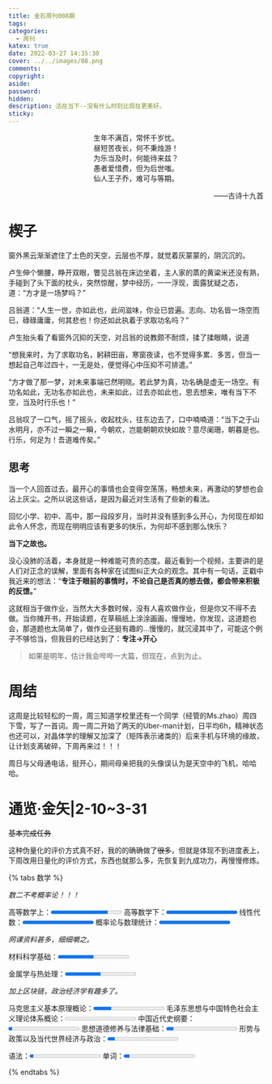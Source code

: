 ```yaml
---
title: 金石周刊008期
tags:
categories:
  - 周刊
katex: true
date: 2022-03-27 14:35:30
cover: ../../images/08.png
comments:
copyright:
aside:
password:
hidden:
description: 活在当下--没有什么时刻比现在更美好。
sticky:
---
```


 <center>生年不满百，常怀千岁忧。</center>
 <center> 昼短苦夜长，何不秉烛游！</center>
 <center>为乐当及时，何能待来兹？</center>
 <center>愚者爱惜费，但为后世嗤。</center>
 <center>仙人王子乔，难可与等期。</center>
 <p align="right">——古诗十九首</p>

# 楔子

窗外黑云渐渐遮住了土色的天空，云层也不厚，就觉着灰蒙蒙的，阴沉沉的。

卢生伸个懒腰，睁开双眼，瞥见吕翁在床边坐着，主人家的蒸的黄粱米还没有熟，手碰到了头下面的枕头，突然惊醒，梦中经历，一一浮现，面露犹疑之态，道：“方才是一场梦吗？”

吕翁道：“人生一世，亦如此也，此间滋味，你业已尝遍。志向、功名皆一场空而已，碌碌庸庸，何其悲也！你还如此执着于求取功名吗？”

卢生抬头看了看窗外沉抑的天空，对吕翁的说教颇不耐烦，揉了揉眼睛，说道

“想我来时，为了求取功名，躬耕田亩，寒窗夜读，也不觉得多累、多苦，但当一想起自己年过四十，一无是处，便觉得心中压抑不可排遣。”

“方才做了那一梦，对未来事端已然明晓。若此梦为真，功名确是虚无一场空。有功名如此，无功名亦如此也，未来如此，过去亦如此也，思去想来，唯有当下不空，当及时行乐也！”

吕翁叹了一口气，摇了摇头，收起枕头，往东边去了，口中喃喃道：“当下之于山水明月，亦不过一瞬之一瞬，今朝欢，岂能朝朝欢快如故？意尽阑珊，朝暮是也。行乐，何足为！吾道难传矣。”

## 思考

当一个人回首过去，最开心的事情也会变得空荡荡，畅想未来，再激动的梦想也会沾上灰尘。之所以说这些话，是因为最近对生活有了些新的看法。

回忆小学、初中、高中，那一段段岁月，当时并没有感到多么开心，为何现在却如此令人怀念，而现在明明应该有更多的快乐，为何却不感到那么快乐？

**当下之故也。**

没心没肺的活着，本身就是一种难能可贵的态度。最近看到一个视频，主要讲的是人们对正念的误解，里面有各种家在试图纠正大众的观念。其中有一句话，正戳中我近来的想法：“**专注于眼前的事情时，不论自己是否真的想去做，都会带来积极的反馈。**”

这就相当于做作业，当然大大多数时候，没有人喜欢做作业，但是你又不得不去做。当你摊开书，开始读题，在草稿纸上涂涂画画，慢慢地，你发现，这道题也会，那道题也太简单了，做作业还挺有趣的…慢慢的，就沉浸其中了，可能这个例子不够恰当，但我目的已经达到了：**专注$\to$开心**

> 如果是明年，估计我会哔哔一大篇，但现在，点到为止。

# 周结

这周是比较轻松的一周，周三知道学校里还有一个同学（经管的Ms.zhao）周四下雪，写了一首词。周一周二开始了两天的Uber-man计划，日平均6h，精神状态也还可以，对晶体学的理解又加深了（矩阵表示诸类的）后来手机与环境的缘故，让计划支离破碎，下周再来过！！！

周日与父母通电话，挺开心，期间母亲把我的头像误认为是天空中的飞机，哈哈哈。

# 通览·金矢|2-10~3-31

~~基本完成任务~~

这种伪量化的评价方式真不好，我的的确确做了~~很多~~，但就是体现不到进度表上，下周改用日量化的评价方式，东西也就那么多，先恢复到九成功力，再慢慢修炼。

{% tabs 数学 %}
<!-- tab 数学 -->

*数二不考概率论！！！*

高等数学上：<progress max="100" value="80" id="progress"></progress>
高等数学下：<progress max="100" value="100" id="progress"></progress>
线性代数：<progress max="100" value="100" id="progress"></progress>
概率论与数理统计：<progress max="100" value="100" id="progress"></progress>

<!-- endtab -->

<!-- tab 专业课 -->

*网课资料甚多，细细嚼之。*

材料科学基础：<progress max="100" value="50" id="progress"></progress>

金属学与热处理：<progress max="100" value="50" id="progress"></progress>

<!-- endtab -->

<!-- tab 政治 -->

*加上区块链，政治经济学有趣多了。*

马克思主义基本原理概论：<progress max="100" value="25" id="progress"></progress>
毛泽东思想与中国特色社会主义理论体系概论：<progress max="100" value="0" id="progress"></progress>
中国近代史纲要：<progress max="100" value="5" id="progress"></progress>
思想道德修养与法律基础：<progress max="100" value="10" id="progress"></progress>
形势与政策以及当代世界经济与政治：<progress max="100" value="10" id="progress"></progress>

<!-- endtab -->

<!-- tab 英语 -->

语法：<progress max="100" value="5" id="progress"></progress>
单词：<progress max="100" value="8" id="progress"></progress>

<!-- endtab -->
{% endtabs %}



